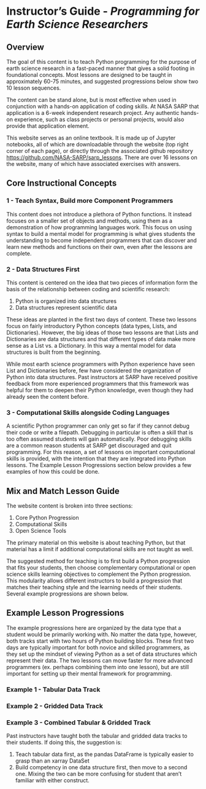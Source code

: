 # Instructor’s Guide - _Programming for Earth Science Researchers_

## Overview

The goal of this content is to teach Python programming for the purpose of earth science research in a fast-paced manner that gives a solid footing in foundational concepts. Most lessons are designed to be taught in approximately 60-75 minutes, and suggested progressions below show two 10 lesson sequences.

The content can be stand alone, but is most effective when used in conjunction with a hands-on application of coding skills. At NASA SARP that application is a 6-week independent research project. Any authentic hands-on experience, such as class projects or personal projects, would also provide that application element.

This website serves as an online textbook. It is made up of Jupyter notebooks, all of which are downloadable through the website (top right corner of each page), or directly through the associated github repository https://github.com/NASA-SARP/sarp_lessons. There are over 16 lessons on the website, many of which have associated exercises with answers.

## Core Instructional Concepts

### 1 - Teach Syntax, Build more Component Programmers

This content does not introduce a plethora of Python functions. It instead focuses on a smaller set of objects and methods, using them as a demonstration of how programming languages work. This focus on using syntax to build a mental model for programming is what gives students the understanding to become independent programmers that can discover and learn new methods and functions on their own, even after the lessons are complete.

### 2 - Data Structures First

This content is centered on the idea that two pieces of information form the basis of the relationship between coding and scientific research:
1. Python is organized into data structures
2. Data structures represent scientific data

These ideas are planted in the first two days of content. These two lessons focus on fairly introductory Python concepts (data types, Lists, and Dictionaries). However, the big ideas of those two lessons are that Lists and Dictionaries are data structures and that different types of data make more sense as a List vs. a Dictionary. In this way a mental model for data structures is built from the beginning.

While most earth science programmers with Python experience have seen List and Dictionaries before, few have considered the organization of Python into data structures. Past instructors at SARP have received positive feedback from more experienced programmers that this framework was helpful for them to deepen their Python knowledge, even though they had already seen the content before.

### 3 - Computational Skills alongside Coding Languages

A scientific Python programmer can only get so far if they cannot debug their code or write a filepath. Debugging in particular is often a skill that is too often assumed students will gain automatically. Poor debugging skills are a common reason students at SARP get discouraged and quit programming. For this reason, a set of lessons on important computational skills is provided, with the intention that they are integrated into Python lessons. The Example Lesson Progressions section below provides a few examples of how this could be done.

## Mix and Match Lesson Guide

The website content is broken into three sections:
1. Core Python Progression
2. Computational Skills
3. Open Science Tools

The primary material on this website is about teaching Python, but that material has a limit if additional computational skills are not taught as well.

The suggested method for teaching is to first build a Python progression that fits your students, then choose complementary computational or open science skills learning objectives to complement the Python progression. This modularity allows different instructors to build a progression that matches their teaching style and the learning needs of their students. Several example progressions are shown below.

## Example Lesson Progressions

The example progressions here are organized by the data type that a student would be primarily working with. No matter the data type, however, both tracks start with two hours of Python building blocks. These first two days are typically important for both novice and skilled programmers, as they set up the mindset of viewing Python as a set of data structures which represent their data. The two lessons can move faster for more advanced programmers (ex. perhaps combining them into one lesson), but are still important for setting up their mental framework for programming.

### Example 1 - Tabular Data Track

<!-- Testing a simple link. See {doc}`here <./env_setup>` for more information.

Also trying this syntax See {doc}`./env_setup` for more information.

Trying again but in another folder See {doc}`../1_python_progression/1-general_python/index` for more information.

Now testing a notebook. See {doc}`../1_python_progression/1-general_python/1-1_variables_types_ifstatements` for more information. -->



### Example 2 - Gridded Data Track

### Example 3 - Combined Tabular & Gridded Track

Past instructors have taught both the tabular and gridded data tracks to their students. If doing this, the suggestion is:
1. Teach tabular data first, as the pandas DataFrame is typically easier to grasp than an xarray DataSet
2. Build competency in one data structure first, then move to a second one. Mixing the two can be more confusing for student that aren’t familiar with either construct.
